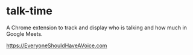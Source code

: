 # talk-time

A Chrome extension to track and display who is talking and how much in Google Meets.

https://EveryoneShouldHaveAVoice.com
